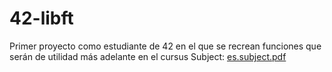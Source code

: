 # 42-libft
Primer proyecto como estudiante de 42 en el que se recrean funciones que serán de utilidad más adelante en el cursus
Subject:
[es.subject.pdf](https://github.com/Miliviu/42-libft/files/7932135/es.subject.pdf)
